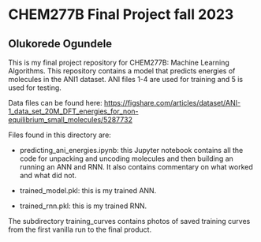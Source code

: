 # CHEM277B Final Project fall 2023
## Olukorede Ogundele

This is my final project repository for CHEM277B: Machine Learning Algorithms. This repository contains a model that predicts energies of molecules in the ANI1 dataset. ANI files 1-4 are used for training and 5 is used for testing.

Data files can be found here: https://figshare.com/articles/dataset/ANI-1_data_set_20M_DFT_energies_for_non-equilibrium_small_molecules/5287732

Files found in this directory are:

- predicting_ani_energies.ipynb: this Jupyter notebook contains all the code for unpacking and uncoding molecules and then building an running an ANN and RNN. It also contains commentary on what worked and what did not.

- trained_model.pkl: this is my trained ANN.

- trained_rnn.pkl: this is my trained RNN.

The subdirectory training_curves contains photos of saved training curves from the first vanilla run to the final product.

